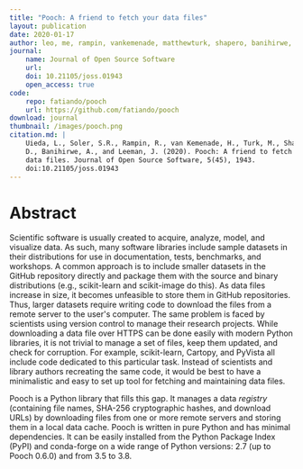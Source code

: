 ```yaml
---
title: "Pooch: A friend to fetch your data files"
layout: publication
date: 2020-01-17
author: leo, me, rampin, vankemenade, matthewturk, shapero, banihirwe, leeman
journal:
    name: Journal of Open Source Software
    url:
    doi: 10.21105/joss.01943
    open_access: true
code:
    repo: fatiando/pooch
    url: https://github.com/fatiando/pooch
download: journal
thumbnail: /images/pooch.png
citation.md: |
    Uieda, L., Soler, S.R., Rampin, R., van Kemenade, H., Turk, M., Shapero,
    D., Banihirwe, A., and Leeman, J. (2020). Pooch: A friend to fetch your
    data files. Journal of Open Source Software, 5(45), 1943.
    doi:10.21105/joss.01943
---
```


# Abstract

Scientific software is usually created to acquire, analyze, model, and
visualize data. As such, many software libraries include sample datasets in
their distributions for use in documentation, tests, benchmarks, and workshops.
A common approach is to include smaller datasets in the GitHub repository
directly and package them with the source and binary distributions (e.g.,
scikit-learn and scikit-image do this). As data files increase in size, it
becomes unfeasible to store them in GitHub repositories. Thus, larger datasets
require writing code to download the files from a remote server to the user's
computer. The same problem is faced by scientists using version control to
manage their research projects. While downloading a data file over HTTPS can be
done easily with modern Python libraries, it is not trivial to manage a set of
files, keep them updated, and check for corruption. For example, scikit-learn,
Cartopy, and PyVista all include code dedicated to this particular task.
Instead of scientists and library authors recreating the same code, it would be
best to have a minimalistic and easy to set up tool for fetching and
maintaining data files.

Pooch is a Python library that fills this gap. It manages a data *registry*
(containing file names, SHA-256 cryptographic hashes, and download URLs) by
downloading files from one or more remote servers and storing them in a local
data cache. Pooch is written in pure Python and has minimal dependencies. It
can be easily installed from the Python Package Index (PyPI) and conda-forge on
a wide range of Python versions: 2.7 (up to Pooch 0.6.0) and from 3.5 to 3.8.
